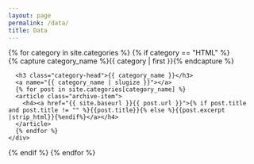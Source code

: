 ```yaml
---
layout: page
permalink: /data/
title: Data
---
```


<div id="archives">
{% for category in site.categories %}
  {% if category == "HTML" %}
    <div class="archive-group">
      {% capture category_name %}{{ category | first }}{% endcapture %}
      <div id="#{{ category_name | slugize }}"></div>
      <p></p>

      <h3 class="category-head">{{ category_name }}</h3>
      <a name="{{ category_name | slugize }}"></a>
      {% for post in site.categories[category_name] %}
      <article class="archive-item">
        <h4><a href="{{ site.baseurl }}{{ post.url }}">{% if post.title and post.title != "" %}{{post.title}}{% else %}{{post.excerpt |strip_html}}{%endif%}</a></h4>
      </article>
      {% endfor %}
    </div>
  {% endif %}
{% endfor %}
</div>
